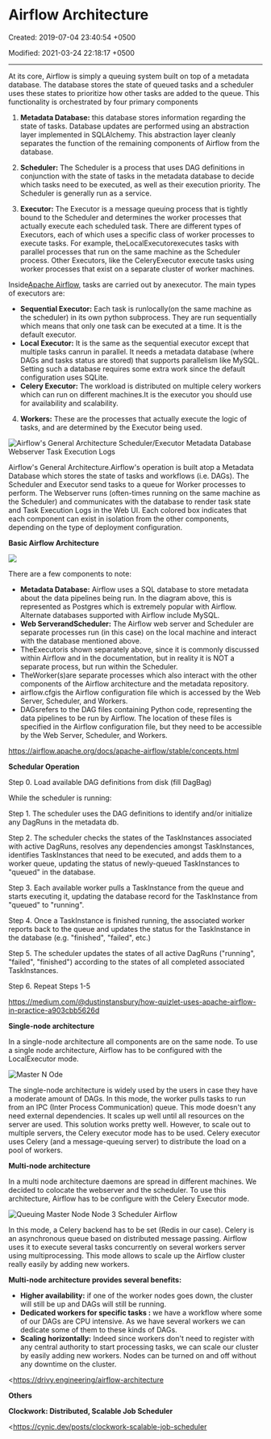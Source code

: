# Airflow Architecture

Created: 2019-07-04 23:40:54 +0500

Modified: 2021-03-24 22:18:17 +0500

---

At its core, Airflow is simply a queuing system built on top of a metadata database. The database stores the state of queued tasks and a scheduler uses these states to prioritize how other tasks are added to the queue. This functionality is orchestrated by four primary components



1.  **Metadata Database:** this database stores information regarding the state of tasks. Database updates are performed using an abstraction layer implemented in SQLAlchemy. This abstraction layer cleanly separates the function of the remaining components of Airflow from the database.
    

2.  **Scheduler:** The Scheduler is a process that uses DAG definitions in conjunction with the state of tasks in the metadata database to decide which tasks need to be executed, as well as their execution priority. The Scheduler is generally run as a service.



3.  **Executor:** The Executor is a message queuing process that is tightly bound to the Scheduler and determines the worker processes that actually execute each scheduled task. There are different types of Executors, each of which uses a specific class of worker processes to execute tasks. For example, theLocalExecutorexecutes tasks with parallel processes that run on the same machine as the Scheduler process. Other Executors, like the CeleryExecutor execute tasks using worker processes that exist on a separate cluster of worker machines.



Inside[Apache Airflow](https://airflow.apache.org/), tasks are carried out by anexecutor. The main types of executors are:
-   **Sequential Executor:** Each task is runlocally(on the same machine as the scheduler) in its own python subprocess. They are run sequentially which means that only one task can be executed at a time. It is the default executor.
-   **Local Executor:** It is the same as the sequential executor except that multiple tasks canrun in parallel. It needs a metadata database (where DAGs and tasks status are stored) that supports parallelism like MySQL. Setting such a database requires some extra work since the default configuration uses SQLite.
-   **Celery Executor:** The workload is distributed on multiple celery workers which can run on different machines.It is the executor you should use for availability and scalability.



4.  **Workers:** These are the processes that actually execute the logic of tasks, and are determined by the Executor being used.

![Airflow's General Architecture Scheduler/Executor Metadata Database Webserver Task Execution Logs ](../../../media/Technologies-Apache-Airflow-Architecture-image1.png)

Airflow's General Architecture.Airflow's operation is built atop a Metadata Database which stores the state of tasks and workflows (i.e. DAGs). The Scheduler and Executor send tasks to a queue for Worker processes to perform. The Webserver runs (often-times running on the same machine as the Scheduler) and communicates with the database to render task state and Task Execution Logs in the Web UI. Each colored box indicates that each component can exist in isolation from the other components, depending on the type of deployment configuration.



**Basic Airflow Architecture**

![](../../../media/Technologies-Apache-Airflow-Architecture-image2.png)

There are a few components to note:
-   **Metadata Database:** Airflow uses a SQL database to store metadata about the data pipelines being run. In the diagram above, this is represented as Postgres which is extremely popular with Airflow. Alternate databases supported with Airflow include MySQL.
-   **Web ServerandScheduler:** The Airflow web server and Scheduler are separate processes run (in this case) on the local machine and interact with the database mentioned above.
-   TheExecutoris shown separately above, since it is commonly discussed within Airflow and in the documentation, but in reality it is NOT a separate process, but run within the Scheduler.
-   TheWorker(s)are separate processes which also interact with the other components of the Airflow architecture and the metadata repository.
-   airflow.cfgis the Airflow configuration file which is accessed by the Web Server, Scheduler, and Workers.
-   DAGsrefers to the DAG files containing Python code, representing the data pipelines to be run by Airflow. The location of these files is specified in the Airflow configuration file, but they need to be accessible by the Web Server, Scheduler, and Workers.



<https://airflow.apache.org/docs/apache-airflow/stable/concepts.html>



**Schedular Operation**

Step 0. Load available DAG definitions from disk (fill DagBag)



While the scheduler is running:

Step 1. The scheduler uses the DAG definitions to identify and/or initialize any DagRuns in the metadata db.



Step 2. The scheduler checks the states of the TaskInstances associated with active DagRuns, resolves any dependencies amongst TaskInstances, identifies TaskInstances that need to be executed, and adds them to a worker queue, updating the status of newly-queued TaskInstances to "queued" in the database.

Step 3. Each available worker pulls a TaskInstance from the queue and starts executing it, updating the database record for the TaskInstance from "queued" to "running".

Step 4. Once a TaskInstance is finished running, the associated worker reports back to the queue and updates the status for the TaskInstance in the database (e.g. "finished", "failed", etc.)

Step 5. The scheduler updates the states of all active DagRuns ("running", "failed", "finished") according to the states of all completed associated TaskInstances.

Step 6. Repeat Steps 1-5



<https://medium.com/@dustinstansbury/how-quizlet-uses-apache-airflow-in-practice-a903cbb5626d>



**Single-node architecture**

In a single-node architecture all components are on the same node. To use a single node architecture, Airflow has to be configured with the LocalExecutor mode.

![Master N Ode ](../../../media/Technologies-Apache-Airflow-Architecture-image3.png)

The single-node architecture is widely used by the users in case they have a moderate amount of DAGs. In this mode, the worker pulls tasks to run from an IPC (Inter Process Communication) queue. This mode doesn't any need external dependencies. It scales up well until all resources on the server are used. This solution works pretty well. However, to scale out to multiple servers, the Celery executor mode has to be used. Celery executor uses Celery (and a message-queuing server) to distribute the load on a pool of workers.



**Multi-node architecture**

In a multi node architecture daemons are spread in different machines. We decided to colocate the webserver and the scheduler. To use this architecture, Airflow has to be configure with the Celery Executor mode.

![Queuing Master Node Node 3 Scheduler Airflow ](../../../media/Technologies-Apache-Airflow-Architecture-image4.png)

In this mode, a Celery backend has to be set (Redis in our case). Celery is an asynchronous queue based on distributed message passing. Airflow uses it to execute several tasks concurrently on several workers server using multiprocessing. This mode allows to scale up the Airflow cluster really easily by adding new workers.



**Multi-node architecture provides several benefits:**
-   **Higher availability:** if one of the worker nodes goes down, the cluster will still be up and DAGs will still be running.
-   **Dedicated workers for specific tasks :** we have a workflow where some of our DAGs are CPU intensive. As we have several workers we can dedicate some of them to these kinds of DAGs.
-   **Scaling horizontally:** Indeed since workers don't need to register with any central authority to start processing tasks, we can scale our cluster by easily adding new workers. Nodes can be turned on and off without any downtime on the cluster.



<https://drivy.engineering/airflow-architecture



**Others**

**Clockwork: Distributed, Scalable Job Scheduler**

<https://cynic.dev/posts/clockwork-scalable-job-scheduler




